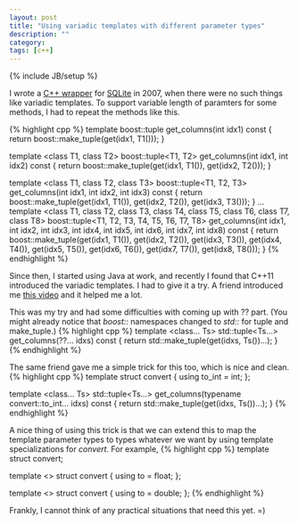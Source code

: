 ```yaml
---
layout: post
title: "Using variadic templates with different parameter types"
description: ""
category: 
tags: [c++]
---
```

{% include JB/setup %}

I wrote a [C++ wrapper](https://github.com/iwongu/sqlite3pp) for [SQLite](http://www.sqlite.org) in 2007, when there were no such things like variadic templates.
To support variable length of paramters for some methods, I had to repeat the methods like this.

{% highlight cpp %}
template <class T1>
boost::tuple<T1> get_columns(int idx1) const {
  return boost::make_tuple(get(idx1, T1()));
}

template <class T1, class T2>
boost::tuple<T1, T2> get_columns(int idx1, int idx2) const {
  return boost::make_tuple(get(idx1, T1()), get(idx2, T2()));
}

template <class T1, class T2, class T3>
boost::tuple<T1, T2, T3> get_columns(int idx1, int idx2, int idx3) const {
  return boost::make_tuple(get(idx1, T1()), get(idx2, T2()), get(idx3, T3()));
}
...
template <class T1, class T2, class T3, class T4, class T5, class T6, class T7, class T8>
boost::tuple<T1, T2, T3, T4, T5, T6, T7, T8> get_columns(int idx1, int idx2, int idx3, int idx4, int idx5, int idx6, int idx7, int idx8) const {
  return boost::make_tuple(get(idx1, T1()), get(idx2, T2()), get(idx3, T3()), get(idx4, T4()), get(idx5, T5()), get(idx6, T6()), get(idx7, T7()), get(idx8, T8()));
}
{% endhighlight %}

Since then, I started using Java at work, and recently I found that C++11 introduced the variadic templates. I had to give it a try.
A friend introduced me [this video](http://channel9.msdn.com/Events/GoingNative/GoingNative-2012/Variadic-Templates-are-Funadic) and it helped me a lot.

This was my try and had some difficulties with coming up with ?? part. (You might already notice that *boost::* namespaces changed to *std::* for tuple and make_tuple.)
{% highlight cpp %}
template <class... Ts>
std::tuple<Ts...> get_columns(??... idxs) const {
  return std::make_tuple(get(idxs, Ts())...);
}
{% endhighlight %}

The same friend gave me a simple trick for this too, which is nice and clean.
{% highlight cpp %}
template <class T>
struct convert {
  using to_int = int;
};

template <class... Ts>
std::tuple<Ts...> get_columns(typename convert<Ts>::to_int... idxs) const {
  return std::make_tuple(get(idxs, Ts())...);
}
{% endhighlight %}

A nice thing of using this trick is that we can extend this to map the template parameter types to types whatever we want by using template specializations for *convert*. For example,
{% highlight cpp %}
template <class T>
struct convert;

template <>
struct convert<float> {
  using to = float;
};

template <>
struct convert<double> {
  using to = double;
};
{% endhighlight %}

Frankly, I cannot think of any practical situations that need this yet. =)


